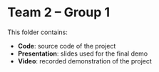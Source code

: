 # Team 2 – Group 1
This folder contains:
- **Code**: source code of the project  
- **Presentation**: slides used for the final demo  
- **Video**: recorded demonstration of the project

